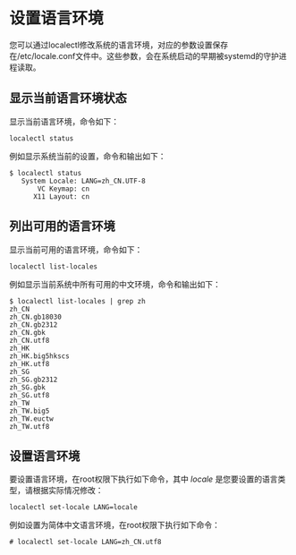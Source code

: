 # 设置语言环境<a name="ZH-CN_TOPIC_0182317134"></a>

您可以通过localectl修改系统的语言环境，对应的参数设置保存在/etc/locale.conf文件中。这些参数，会在系统启动的早期被systemd的守护进程读取。

## 显示当前语言环境状态<a name="zh-cn_topic_0151921082_s779c0f6a61484520a60b403fa494b89c"></a>

显示当前语言环境，命令如下：

```
localectl status
```

例如显示系统当前的设置，命令和输出如下：

```
$ localectl status
   System Locale: LANG=zh_CN.UTF-8
       VC Keymap: cn
      X11 Layout: cn
```

## 列出可用的语言环境<a name="zh-cn_topic_0151921082_sa070304604e24c2e98480ce93c908a8e"></a>

显示当前可用的语言环境，命令如下：

```
localectl list-locales
```

例如显示当前系统中所有可用的中文环境，命令和输出如下：

```
$ localectl list-locales | grep zh
zh_CN
zh_CN.gb18030
zh_CN.gb2312
zh_CN.gbk
zh_CN.utf8
zh_HK
zh_HK.big5hkscs
zh_HK.utf8
zh_SG
zh_SG.gb2312
zh_SG.gbk
zh_SG.utf8
zh_TW
zh_TW.big5
zh_TW.euctw
zh_TW.utf8
```

## 设置语言环境<a name="zh-cn_topic_0151921082_s9dbb4c0ad6294f1fb81ac5857ec46af1"></a>

要设置语言环境，在root权限下执行如下命令，其中  _locale_  是您要设置的语言类型，请根据实际情况修改：

```
localectl set-locale LANG=locale
```

例如设置为简体中文语言环境，在root权限下执行如下命令：

```
# localectl set-locale LANG=zh_CN.utf8
```


